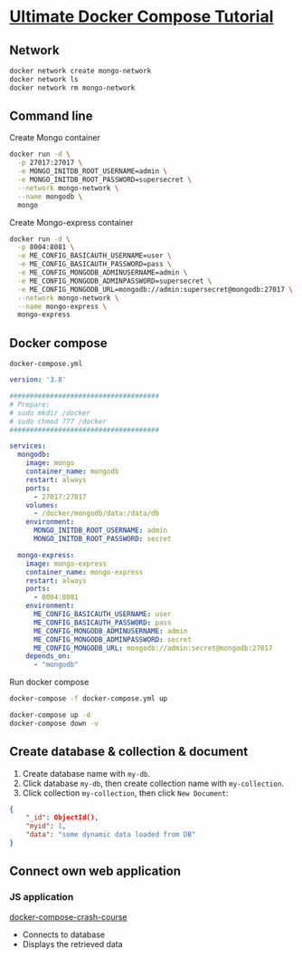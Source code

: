 # [Ultimate Docker Compose Tutorial](https://www.youtube.com/watch?v=SXwC9fSwct8)

 

## Network
```sh
docker network create mongo-network
docker network ls
docker network rm mongo-network
```
## Command line
Create Mongo container
```sh
docker run -d \
  -p 27017:27017 \
  -e MONGO_INITDB_ROOT_USERNAME=admin \
  -e MONGO_INITDB_ROOT_PASSWORD=supersecret \
  --network mongo-network \
  --name mongodb \
  mongo
```
Create Mongo-express container
```sh
docker run -d \
  -p 8004:8081 \
  -e ME_CONFIG_BASICAUTH_USERNAME=user \
  -e ME_CONFIG_BASICAUTH_PASSWORD=pass \
  -e ME_CONFIG_MONGODB_ADMINUSERNAME=admin \
  -e ME_CONFIG_MONGODB_ADMINPASSWORD=supersecret \
  -e ME_CONFIG_MONGODB_URL=mongodb://admin:supersecret@mongodb:27017 \
  --network mongo-network \
  --name mongo-express \
  mongo-express
```


## Docker compose
`docker-compose.yml`

```yml
version: '3.8'

#####################################
# Prepare:
# sudo mkdir /docker
# sudo chmod 777 /docker
#####################################

services:
  mongodb:
    image: mongo
    container_name: mongodb
    restart: always
    ports:
      - 27017:27017
    volumes:
      - /docker/mongodb/data:/data/db
    environment:
      MONGO_INITDB_ROOT_USERNAME: admin
      MONGO_INITDB_ROOT_PASSWORD: secret

  mongo-express:
    image: mongo-express
    container_name: mongo-express
    restart: always
    ports:
      - 8004:8081
    environment:
      ME_CONFIG_BASICAUTH_USERNAME: user
      ME_CONFIG_BASICAUTH_PASSWORD: pass
      ME_CONFIG_MONGODB_ADMINUSERNAME: admin
      ME_CONFIG_MONGODB_ADMINPASSWORD: secret
      ME_CONFIG_MONGODB_URL: mongodb://admin:secret@mongodb:27017
    depends_on:
      - "mongodb"
```

Run docker compose
```sh
docker-compose -f docker-compose.yml up

docker-compose up -d
docker-compose down -v
```

## Create database & collection & document
1. Create database name with `my-db`.
2. Click database `my-db`, then create collection name with `my-collection`.
3. Click collection `my-collection`, then click `New Document`:
```json
{
    "_id": ObjectId(),
    "myid": 1,
    "data": "some dynamic data loaded from DB"
}
```

## Connect own web application
### JS application

[docker-compose-crash-course](https://gitlab.com/twn-youtube/docker-compose-crash-course)

- Connects to database
- Displays the retrieved data

  

